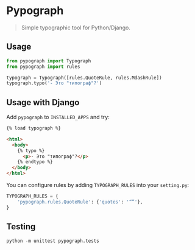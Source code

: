 # Pypograph

> Simple typographic tool for Python/Django.

## Usage

```python
from pypograph import Typograph
from pypograph import rules

typograph = Typograph([rules.QuoteRule, rules.MdashRule])
typograph.typo('- Это "типограф"?')
```

## Usage with Django

Add `pypograph` to `INSTALLED_APPS` and try:

```html
{% load typograph %}

<html>
  <body>
    {% typo %}
      <p>- Это "типограф"?</p>
    {% endtypo %}
  </body>
</html>
```

You can configure rules by adding `TYPOGRAPH_RULES` into your `setting.py`:

```python
TYPOGRAPH_RULES = {
    'pypograph.rules.QuoteRule': {'quotes': '“”'},
}
```

## Testing

```
python -m unittest pypograph.tests
```
